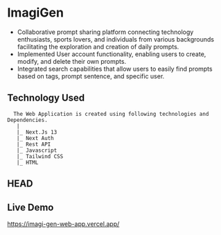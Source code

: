 # ImagiGen
- Collaborative prompt sharing platform connecting technology enthusiasts, sports lovers, and individuals from various backgrounds facilitating the exploration and creation of daily prompts. 
- Implemented User account functionality, enabling users to create, modify, and delete their own prompts.
- Integrated search capabilities that allow users to easily find prompts based on tags, prompt sentence, and specific user.

## Technology Used
      The Web Application is created using following technologies and Dependencies.
       | 
       |_ Next.Js 13
       |_ Next Auth 
       |_ Rest API
       |_ Javascript
       |_ Tailwind CSS
       |_ HTML 

## HEAD

## Live Demo
 https://imagi-gen-web-app.vercel.app/
